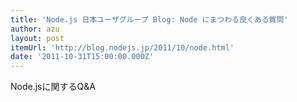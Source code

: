 ```yaml
---
title: 'Node.js 日本ユーザグループ Blog: Node にまつわる良くある質問'
author: azu
layout: post
itemUrl: 'http://blog.nodejs.jp/2011/10/node.html'
date: '2011-10-31T15:00:00.000Z'
---
```

Node.jsに関するQ&A
